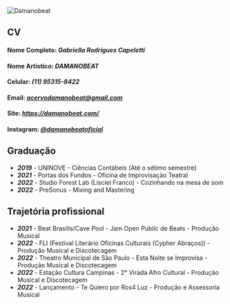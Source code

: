 ![Damanobeat](https://user-images.githubusercontent.com/121204326/209030938-6aa8aa3d-0130-4908-8749-931b51969074.png)

## CV

#### Nome Completo: *Gabriella Rodrigues Capeletti*
#### Nome Artístico: *DAMANOBEAT*
#### Celular: *(11) 95315-8422*
#### Email: *acervodamanobeat@gmail.com*
#### Site: *https://damanobeat.com/*
#### Instagram: *[@damanobeatoficial](https://www.instagram.com/damanobeatoficial/)*

## Graduação
+ ***2019*** - UNINOVE - Ciências Contábeis (Até o sétimo semestre)
+ ***2021*** - Portas dos Fundos - Oficina de Improvisação Teatral 
+ ***2022***  - Studio Forest Lab (Lisciel Franco) - Cozinhando na mesa de som
+ ***2022***  - PreSonus - Mixing and Mastering

## Trajetória profissional
+ ***2021*** - Beat Brasilis/Cave Pool - Jam Open Public de Beats - Produção Musical
+ ***2022*** - FLI (Festival Literário Oficinas Culturais (Cypher Abraços)) - Produção Musical e Discotecagem
+ ***2022*** - Theatro Municipal de São Paulo - Esta Noite se Improvisa - Produção Musical e Discotecagem
+ ***2022*** - Estação Cultura Campinas - 2° Virada Afro Cultural - Produção Musical e Discotecagem
+ ***2022*** - Lançamento - Te Quiero por Ros4 Luz - Produção e Assessoria Musical

